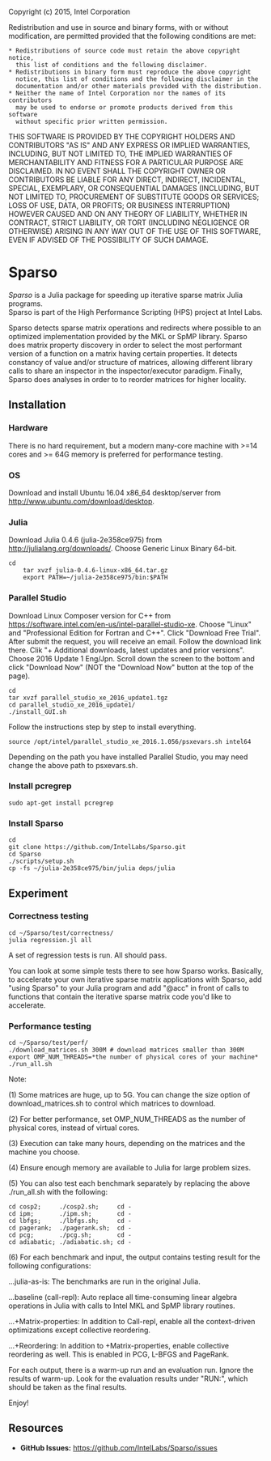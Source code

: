 Copyright (c) 2015, Intel Corporation

Redistribution and use in source and binary forms, with or without
modification, are permitted provided that the following conditions are met:

    * Redistributions of source code must retain the above copyright notice,
      this list of conditions and the following disclaimer.
    * Redistributions in binary form must reproduce the above copyright
      notice, this list of conditions and the following disclaimer in the
      documentation and/or other materials provided with the distribution.
    * Neither the name of Intel Corporation nor the names of its contributors
      may be used to endorse or promote products derived from this software
      without specific prior written permission.

THIS SOFTWARE IS PROVIDED BY THE COPYRIGHT HOLDERS AND CONTRIBUTORS "AS IS"
AND ANY EXPRESS OR IMPLIED WARRANTIES, INCLUDING, BUT NOT LIMITED TO, THE
IMPLIED WARRANTIES OF MERCHANTABILITY AND FITNESS FOR A PARTICULAR PURPOSE ARE
DISCLAIMED. IN NO EVENT SHALL THE COPYRIGHT OWNER OR CONTRIBUTORS BE LIABLE
FOR ANY DIRECT, INDIRECT, INCIDENTAL, SPECIAL, EXEMPLARY, OR CONSEQUENTIAL
DAMAGES (INCLUDING, BUT NOT LIMITED TO, PROCUREMENT OF SUBSTITUTE GOODS OR
SERVICES; LOSS OF USE, DATA, OR PROFITS; OR BUSINESS INTERRUPTION) HOWEVER
CAUSED AND ON ANY THEORY OF LIABILITY, WHETHER IN CONTRACT, STRICT LIABILITY,
OR TORT (INCLUDING NEGLIGENCE OR OTHERWISE) ARISING IN ANY WAY OUT OF THE USE
OF THIS SOFTWARE, EVEN IF ADVISED OF THE POSSIBILITY OF SUCH DAMAGE.

# Sparso
*Sparso* is a Julia package for speeding up iterative sparse matrix Julia programs.  
Sparso is part of the High Performance Scripting (HPS) project at Intel Labs.

Sparso detects sparse matrix operations and redirects where possible to an optimized 
implementation provided by the MKL or SpMP library.  Sparso does matrix property discovery in order to select the most performant version of a function on a matrix having certain properties.  It detects constancy of value
and/or structure of matrices, allowing different library calls to share an inspector
in the inspector/executor paradigm.  Finally, Sparso does analyses in order to 
 to reorder matrices for higher locality.

## Installation

### Hardware
There is no hard requirement, but a modern many-core machine with >=14 cores and >= 64G memory is preferred for performance testing.

### OS

Download and install Ubuntu 16.04 x86_64 desktop/server from http://www.ubuntu.com/download/desktop. 

### Julia 

Download Julia 0.4.6 (julia-2e358ce975) from http://julialang.org/downloads/. Choose Generic Linux Binary 64-bit.

	cd
    	tar xvzf julia-0.4.6-linux-x86_64.tar.gz
    	export PATH=~/julia-2e358ce975/bin:$PATH

### Parallel Studio

Download Linux Composer version for C++ from https://software.intel.com/en-us/intel-parallel-studio-xe. Choose "Linux" and "Professional 
Edition for Fortran and C++". Click "Download Free Trial". After submit the request, you will receive an email. Follow the download link there. Clik "+ Additional downloads, latest updates and prior versions". Choose 2016 Update 1 Eng/Jpn. Scroll down the screen to the bottom and click "Download Now" (NOT the "Download Now" button at the top of the page).

	cd
	tar xvzf parallel_studio_xe_2016_update1.tgz
 	cd parallel_studio_xe_2016_update1/
	./install_GUI.sh

Follow the instructions step by step to install everything.

	source /opt/intel/parallel_studio_xe_2016.1.056/psxevars.sh intel64

Depending on the path you have installed Parallel Studio, you may need change the above path to psxevars.sh.
	
### Install pcregrep

	sudo apt-get install pcregrep

### Install Sparso

	cd
	git clone https://github.com/IntelLabs/Sparso.git
	cd Sparso
	./scripts/setup.sh
	cp -fs ~/julia-2e358ce975/bin/julia deps/julia
	
## Experiment

### Correctness testing
	
	cd ~/Sparso/test/correctness/
	julia regression.jl all

A set of regression tests is run. All should pass. 

You can look at some simple tests there to see how Sparso works. Basically,
to accelerate your own iterative sparse matrix applications with Sparso,
add "using Sparso" to your Julia program and add "@acc" in front of calls to functions
that contain the iterative sparse matrix code you'd like to accelerate.


### Performance testing
	
	cd ~/Sparso/test/perf/
	./download_matrices.sh 300M # download matrices smaller than 300M
	export OMP_NUM_THREADS=*the number of physical cores of your machine*
	./run_all.sh

Note:

(1) Some matrices are huge, up to 5G. You can change the size option of 
download_matrices.sh to control which matrices to download. 

(2) For better performance, set OMP_NUM_THREADS as the number of physical cores, instead of virtual cores. 

(3) Execution can take many hours, depending on the matrices and the machine you choose.

(4) Ensure enough memory are available to Julia for large problem sizes.

(5) You can also test each benchmark separately by replacing the above ./run_all.sh with the following:

	cd cosp2;     ./cosp2.sh;     cd -
	cd ipm;       ./ipm.sh;       cd -
	cd lbfgs;     ./lbfgs.sh;     cd -
	cd pagerank;  ./pagerank.sh;  cd -
	cd pcg;       ./pcg.sh;       cd -
	cd adiabatic; ./adiabatic.sh; cd - 

(6) For each benchmark and input, the output contains testing result for the following configurations:

...julia-as-is: The benchmarks are run in the original Julia.

...baseline (call-repl): Auto replace all time-consuming linear algebra operations in Julia with calls to Intel MKL and SpMP library routines.

...+Matrix-properties: In addition to Call-repl, enable all the context-driven optimizations except collective reordering.

...+Reordering: In addition to +Matrix-properties, enable collective reordering as well. This is enabled in PCG, L-BFGS and PageRank.

For each output, there is a warm-up run and an evaluation run. Ignore the results of warm-up. Look for the evaluation results under "RUN:", which should be taken as the final results.

Enjoy!

## Resources

- **GitHub Issues:** <https://github.com/IntelLabs/Sparso/issues>

